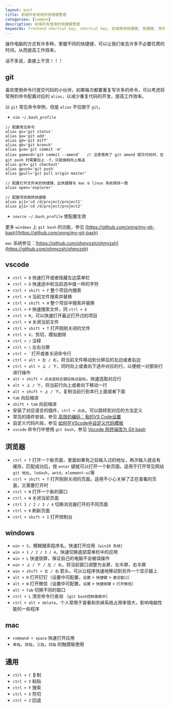 ```yaml
---
layout: post
title: 前端开发常用的快捷键整理
categories: [common]
description: 前端开发常用的快捷键整理
keywords: frontend shortcut key, shortcut key, 前端常用快捷键, 快捷键, 常用快捷键
---
```


操作电脑的方式有许多种，掌握不同的快捷键，可以让我们省去许多不必要花费的时间。从而提高工作效率。

话不多说，直接上干货！！！

## git

喜欢使用命令行提交代码的小伙伴，如果每次都要重复写许多的命令，可以考虑将常用的命令配置对应的 `alias`，以减少重复代码的开发，提高工作效率。

以 `git` 常见命令举例，但是 `alias` 不仅限于 `git`。

- `vim ~/.bash_profile`

```
// 配置常见命令
alias gs='git status'
alias ga='git add'
alias gd='git diff'
alias gb='git branch'
alias gcm='git commit -m'
alias gamend='git commit --amend'   // 注意使用了 git amend 提交代码时，在 git push 时需要加上 -f，只能强制向上推送
alias gck='git checkout'
alias gpush='git push'
alias gpull='git pull origin master'

// 配置打开文件夹的快捷键，此快捷键与 mac & linux 系统保持一致
alias open='explorer'

// 配置项目跳转快捷键
alias pj1='cd /d/project/project1'
alias pj2='cd /d/project/project2'

```

- `source ~/.bash_profile` 使配置生效

更多 `windows` 上 `git bash` 的功能，参见 [https://github.com/xnng/my-git-bash](https://github.com/xnng/my-git-bash)

`mac` 系统参见：[https://github.com/ohmyzsh/ohmyzsh](https://github.com/ohmyzsh/ohmyzsh)

## vscode

- `ctrl + B` 快速打开或者隐藏左边菜单栏
- `ctrl + D` 快速选中和当前选中值一样的字符
- `ctrl + shift + F` 整个项目内搜索
- `ctrl + H` 当前文件搜索并替换
- `ctrl + shift + H` 整个项目中搜索并替换
- `ctrl + P` 快速搜索文件，同 `ctrl + E`
- `ctrl + R`，可以快速打开最近打开过的项目
- `ctrl + W` 关闭当前文件
- `ctrl + shift + T` 打开刚刚关闭的文件
- `ctrl + X`，剪切，模拟删除
- `ctrl + /` 注释
- `ctrl + \` 左右分屏
- `ctrl + `\` 打开或者关闭命令行
- `ctrl + alt + 左 / 右`，将当前文件移动到分屏后的左边或者右边
- `ctrl + alt + 上 / 下`，同时向上或者向下选中对应的行，以便统一对那些行进行操作
- `alt + shift + 点击鼠标左键后拖动鼠标`，快速选取对应行
- `alt + 上 / 下`，将当前行向上或者向下移动一行
- `alt + shift + 上 / 下`，复制当前行到本行上面或者下面
- `tab` 向后缩进
- `shift + tab` 向前缩进
- 安装了对应语言的插件，`ctrl + 点击`，可以跳转到对应的方法定义
- 常见的插件安装，参见 [高效的编码：我的VS Code设置](https://mp.weixin.qq.com/s/t9_iza8YpWDuWgqKb3s3lw)
- 自定义代码片段，参见 [如何在VScode中自定义代码模板](https://xiangming.vip/2021/01/25/%E5%A6%82%E4%BD%95%E5%9C%A8VScode%E4%B8%AD%E8%87%AA%E5%AE%9A%E4%B9%89%E4%BB%A3%E7%A0%81%E6%A8%A1%E6%9D%BF/)
- `vscode` 命令行中使用 `git bash`，参见 [Vscode 将终端改为 Git bash](https://www.jianshu.com/p/efa734089206)


## 浏览器

- `ctrl + T` 打开一个新页面，里面如果有之前输入过的地址，再次输入就会有缓存，匹配成功后，按 `enter` 键就可以打开一个新页面。适用于打开常见网站 `git 地址`，`lodash`，`antd`，`elemment-ui`等
- `ctrl + shift + T` 打开刚刚关闭的页面。适用不小心关掉了正在查看的页面，又需要打开时
- `ctrl + N` 打开一个新的窗口
- `ctrl + W` 关闭当前页面
- `ctrl 1 / 2 / 3 / 4` 切换浏览器打开的不同页面 
- `ctrl + R` 刷新页面
- `ctrl + shift + I` 打开控制台


## windows 

- `win + S`，模糊搜索程序名，快速打开应用（`win10 系统`）
- `win + 1 / 2 / 3 / 4`，快速切换底部菜单栏中的应用
- `win + L` 快速锁屏，保证自己的电脑不会被误操作
- `win + 上 / 下 / 左 / 右`，将当前窗口调整为全屏，左半屏，右半屏
- `win + shift + 左 / 右` 箭头，可以让程序快速地移动到另外一个显示器上
- `alt + D` 打开钉钉（设置中可配置，`设置` > `快捷键` > `激活窗口`）
- `alt + W` 打开微信（设置中可配置，`设置` > `快捷按键` > `打开微信`）
- `alt + tab` 切换不同的窗口
- `ctrl + L` 清空命令行查询 （`git bash控制面板中`）
- `ctrl + alt + delete`，个人常用于查看和杀掉系统占用率很大，影响电脑性能的一些程序


## mac

- `command + space` 快速打开应用
- `单指`，`双指`，`三指`，`四指` 的触摸板使用


## 通用

- `ctrl + C` 复制
- `ctrl + V` 粘贴
- `ctrl + F` 搜索
- `ctrl + X` 剪切
- `ctrl + Z` 回退